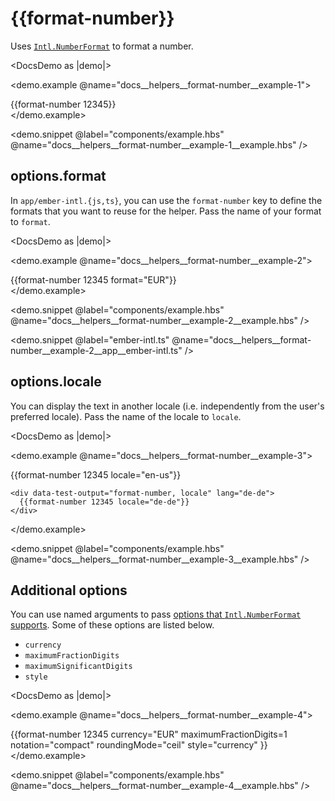 # &#123;&#123;format-number&#125;&#125;

Uses [`Intl.NumberFormat`](https://developer.mozilla.org/docs/Web/JavaScript/Reference/Global_Objects/Intl/NumberFormat/format) to format a number.

<DocsDemo as |demo|>
  <LocaleSwitcher />

  <demo.example @name="docs__helpers__format-number__example-1">
    <div data-test-output="format-number">
      {{format-number 12345}}
    </div>
  </demo.example>

  <demo.snippet
    @label="components/example.hbs"
    @name="docs__helpers__format-number__example-1__example.hbs"
  />
</DocsDemo>


## options.format

In `app/ember-intl.{js,ts}`, you can use the `format-number` key to define the formats that you want to reuse for the helper. Pass the name of your format to `format`.

<DocsDemo as |demo|>
  <LocaleSwitcher />

  <demo.example @name="docs__helpers__format-number__example-2">
    <div data-test-output="format-number, format">
      {{format-number 12345 format="EUR"}}
    </div>
  </demo.example>

  <demo.snippet
    @label="components/example.hbs"
    @name="docs__helpers__format-number__example-2__example.hbs"
  />

  <demo.snippet
    @label="ember-intl.ts"
    @name="docs__helpers__format-number__example-2__app__ember-intl.ts"
  />
</DocsDemo>


## options.locale

You can display the text in another locale (i.e. independently from the user's preferred locale). Pass the name of the locale to `locale`.

<DocsDemo as |demo|>
  <LocaleSwitcher />

  <demo.example @name="docs__helpers__format-number__example-3">
    <div lang="en-us">
      {{format-number 12345 locale="en-us"}}
    </div>

    <div data-test-output="format-number, locale" lang="de-de">
      {{format-number 12345 locale="de-de"}}
    </div>
  </demo.example>

  <demo.snippet
    @label="components/example.hbs"
    @name="docs__helpers__format-number__example-3__example.hbs"
  />
</DocsDemo>


## Additional options

You can use named arguments to pass [options that `Intl.NumberFormat` supports](https://developer.mozilla.org/docs/Web/JavaScript/Reference/Global_Objects/Intl/NumberFormat/NumberFormat#options). Some of these options are listed below.

- `currency`
- `maximumFractionDigits`
- `maximumSignificantDigits`
- `style`

<DocsDemo as |demo|>
  <LocaleSwitcher />

  <demo.example @name="docs__helpers__format-number__example-4">
    <div>
      {{format-number
        12345
        currency="EUR"
        maximumFractionDigits=1
        notation="compact"
        roundingMode="ceil"
        style="currency"
      }}
    </div>
  </demo.example>

  <demo.snippet
    @label="components/example.hbs"
    @name="docs__helpers__format-number__example-4__example.hbs"
  />
</DocsDemo>
